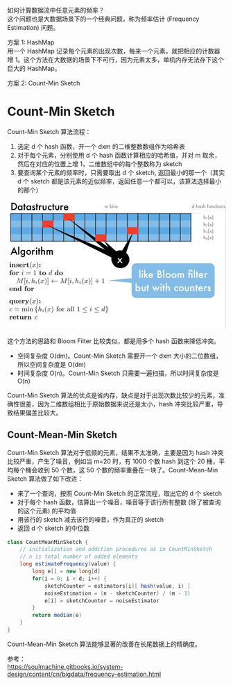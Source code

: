 如何计算数据流中任意元素的频率？  
这个问题也是大数据场景下的一个经典问题，称为频率估计 (Frequency Estimation) 问题。  

方案 1: HashMap  
用一个 HashMap 记录每个元素的出现次数，每来一个元素，就把相应的计数器增 1。这个方法在大数据的场景下不可行，因为元素太多，单机内存无法存下这个巨大的 HashMap。  

方案 2: Count-Min Sketch  

# Count-Min Sketch
Count-Min Sketch 算法流程：  
1. 选定 d 个 hash 函数，开一个 dxm 的二维整数数组作为哈希表
2. 对于每个元素，分别使用 d 个 hash 函数计算相应的哈希值，并对 m 取余，然后在对应的位置上增 1，二维数组中的每个整数称为 sketch
3. 要查询某个元素的频率时，只需要取出 d 个 sketch, 返回最小的那一个（其实 d 个 sketch 都是该元素的近似频率，返回任意一个都可以，该算法选择最小的那个）

![](./Count-Min-Sketch.jpeg)  

这个方法的思路和 Bloom Filter 比较类似，都是用多个 hash 函数来降低冲突。  
* 空间复杂度 O(dm)。Count-Min Sketch 需要开一个 dxm 大小的二位数组，所以空间复杂度是 O(dm)
* 时间复杂度 O(n)。Count-Min Sketch 只需要一遍扫描，所以时间复杂度是 O(n)
  
Count-Min Sketch 算法的优点是省内存，缺点是对于出现次数比较少的元素，准确性很差，因为二维数组相比于原始数据来说还是太小，hash 冲突比较严重，导致结果偏差比较大。  

## Count-Mean-Min Sketch
Count-Min Sketch 算法对于低频的元素，结果不太准确，主要是因为 hash 冲突比较严重，产生了噪音，例如当 m=20 时，有 1000 个数 hash 到这个 20 桶，平均每个桶会收到 50 个数，这 50 个数的频率重叠在一块了。Count-Mean-Min Sketch 算法做了如下改进：  
* 来了一个查询，按照 Count-Min Sketch 的正常流程，取出它的 d 个 sketch
* 对于每个 hash 函数，估算出一个噪音，噪音等于该行所有整数 (除了被查询的这个元素) 的平均值
* 用该行的 sketch 减去该行的噪音，作为真正的 sketch
* 返回 d 个 sketch 的中位数

```java
class CountMeanMinSketch {
    // initialization and addition procedures as in CountMinSketch
    // n is total number of added elements
    long estimateFrequency(value) {
        long e[] = new long[d]
        for(i = 0; i < d; i++) {
            sketchCounter = estimators[i][ hash(value, i) ]
            noiseEstimation = (n - sketchCounter) / (m - 1)
            e[i] = sketchCounter – noiseEstimator
        }
        return median(e)
    }
}
```  

Count-Mean-Min Sketch 算法能够显著的改善在长尾数据上的精确度。  

参考：  
https://soulmachine.gitbooks.io/system-design/content/cn/bigdata/frequency-estimation.html  
